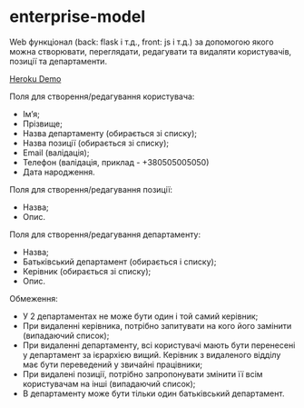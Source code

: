# enterprise-model

Web функціонал (back: flask і т.д., front: js і т.д.) за допомогою якого можна створювати, переглядати, редагувати та видаляти користувачів, позиції та департаменти.


[Heroku Demo](https://intense-crag-94856.herokuapp.com/employees)

Поля для створення/редагування користувача:
  - Ім’я;
  - Прізвище;
  - Назва департаменту (обирається зі списку);
  - Назва позиції (обирається зі списку);
  - Email (валідація);
  - Телефон (валідація, приклад - +380505005050)
  - Дата народження.

Поля для створення/редагування позиції:
  - Назва;
  - Опис.

Поля для створення/редагування департаменту:
  - Назва;
  - Батьківський департамент (обирається і списку);
  - Керівник (обирається зі списку);
  - Опис.

Обмеження:
  - У 2 департаментах не може бути один і той самий керівник;
  - При видаленні керівника, потрібно запитувати на кого його замінити (випадаючий список);
  - При видаленні департаменту, всі користувачі мають бути перенесені у департамент за ієрархією вищий. Керівник з видаленого відділу має бути переведений у звичайні працівники;
  - При видалені позиції, потрібно запропонувати змінити її всім користувачам на інші (випадаючий список);
  - В департаменту може бути тільки один батьківський департамент.
